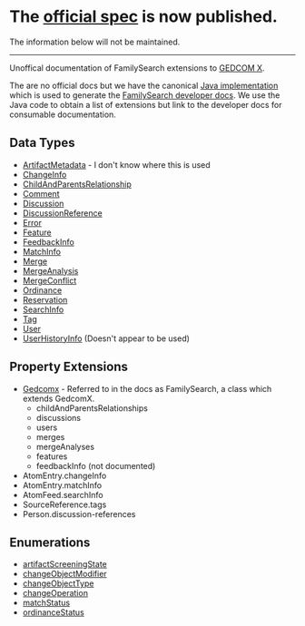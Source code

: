 # The [official spec](https://github.com/FamilySearch/gedcomx-familysearch-extensions/blob/master/specifications/gedcomx-familysearch-specification.md) is now published.

The information below will not be maintained.

-----------

Unoffical documentation of FamilySearch extensions to [GEDCOM X](http://www.gedcomx.org/).

The are no official docs but we have the canonical [Java implementation](https://github.com/FamilySearch/gedcomx-java/tree/master/extensions/familysearch/familysearch-api-model/src/main/java/org/familysearch/platform)
which is used to generate the [FamilySearch developer docs](https://familysearch.org/developers/docs/api/fs_json).
We use the Java code to obtain a list of extensions but link to the developer 
docs for consumable documentation.

## Data Types

* [ArtifactMetadata](https://familysearch.org/developers/docs/api/types/json_ArtifactMetadata) - I don't know where this is used
* [ChangeInfo](https://familysearch.org/developers/docs/api/types/json_ChangeInfo)
* [ChildAndParentsRelationship](https://familysearch.org/developers/docs/api/types/json_ChildAndParentsRelationship)
* [Comment](https://familysearch.org/developers/docs/api/types/json_Comment)
* [Discussion](https://familysearch.org/developers/docs/api/types/json_Discussion)
* [DiscussionReference](https://familysearch.org/developers/docs/api/types/json_DiscussionReference)
* [Error](https://familysearch.org/developers/docs/api/types/json_Error)
* [Feature](https://familysearch.org/developers/docs/api/types/json_Feature)
* [FeedbackInfo](https://familysearch.org/developers/docs/api/types/json_FeedbackInfo)
* [MatchInfo](https://familysearch.org/developers/docs/api/types/json_MatchInfo)
* [Merge](https://familysearch.org/developers/docs/api/types/json_Merge)
* [MergeAnalysis](https://familysearch.org/developers/docs/api/types/json_MergeAnalysis)
* [MergeConflict](https://familysearch.org/developers/docs/api/types/json_MergeConflict)
* [Ordinance](https://familysearch.org/developers/docs/api/types/json_Ordinance)
* [Reservation](https://familysearch.org/developers/docs/api/types/json_Reservation)
* [SearchInfo](https://familysearch.org/developers/docs/api/types/json_SearchInfo)
* [Tag](https://familysearch.org/developers/docs/api/types/json_Tag)
* [User](https://familysearch.org/developers/docs/api/types/json_User)
* [UserHistoryInfo](https://familysearch.org/developers/docs/api/types/json_UserHistoryInfo) (Doesn't appear to be used)

## Property Extensions

* [Gedcomx](https://familysearch.org/developers/docs/api/types/json_FamilySearchPlatform) - Referred to in the docs as FamilySearch, a class which extends GedcomX.
  * childAndParentsRelationships
  * discussions
  * users
  * merges
  * mergeAnalyses
  * features
  * feedbackInfo (not documented)
* AtomEntry.changeInfo
* AtomEntry.matchInfo
* AtomFeed.searchInfo
* SourceReference.tags
* Person.discussion-references

## Enumerations

* [artifactScreeningState](https://familysearch.org/developers/docs/api/types/xml_fs_artifactScreeningState)
* [changeObjectModifier](https://familysearch.org/developers/docs/api/types/xml_fs_changeObjectModifier)
* [changeObjectType](https://familysearch.org/developers/docs/api/types/xml_fs_changeObjectType)
* [changeOperation](https://familysearch.org/developers/docs/api/types/xml_fs_changeOperation)
* [matchStatus](https://familysearch.org/developers/docs/api/types/xml_fs_matchStatus)
* [ordinanceStatus](https://familysearch.org/developers/docs/api/types/xml_fs_ordinanceStatus)
